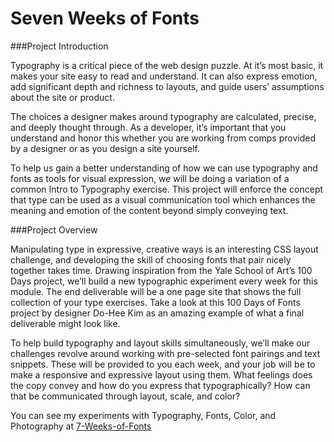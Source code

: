 # Seven Weeks of Fonts

###Project Introduction

Typography is a critical piece of the web design puzzle. At it’s most basic, it makes your site easy to read and understand. It can also express emotion, add significant depth and richness to layouts, and guide users’ assumptions about the site or product.

The choices a designer makes around typography are calculated, precise, and deeply thought through. As a developer, it’s important that you understand and honor this whether you are working from comps provided by a designer or as you design a site yourself.

To help us gain a better understanding of how we can use typography and fonts as tools for visual expression, we will be doing a variation of a common Intro to Typography exercise. This project will enforce the concept that type can be used as a visual communication tool which enhances the meaning and emotion of the content beyond simply conveying text.

###Project Overview

Manipulating type in expressive, creative ways is an interesting CSS layout challenge, and developing the skill of choosing fonts that pair nicely together takes time. Drawing inspiration from the Yale School of Art’s 100 Days project, we’ll build a new typographic experiment every week for this module. The end deliverable will be a one page site that shows the full collection of your type exercises. Take a look at this 100 Days of Fonts project by designer Do-Hee Kim as an amazing example of what a final deliverable might look like.

To help build typography and layout skills simultaneously, we’ll make our challenges revolve around working with pre-selected font pairings and text snippets. These will be provided to you each week, and your job will be to make a responsive and expressive layout using them. What feelings does the copy convey and how do you express that typographically? How can that be communicated through layout, scale, and color?

You can see my experiments with Typography, Fonts, Color, and Photography at [7-Weeks-of-Fonts](https://kswhyte.github.io/7-weeks-of-fonts/)

